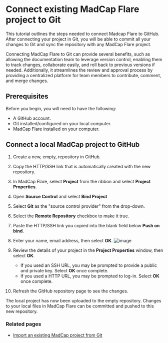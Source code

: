 # Connect existing MadCap Flare project to Git
This tutorial outlines the steps needed to connect Madcap Flare to GitHub. After connecting your project in Git, you will be able to commit all your changes to Git and sync the repository with any MadCap Flare project. 

Connecting MadCap Flare to Git can provide several benefits, such as allowing the documentation team to leverage version control, enabling them to track changes, collaborate easily, and roll back to previous versions if needed. Additionally, it streamlines the review and approval process by providing a centralized platform for team members to contribute, comment, and merge changes. 

## Prerequisites
Before you begin, you will need to have the following:

- A GitHub account.
- Git installed/configured on your local computer.
- MadCap Flare installed on your computer.

## Connect a local MadCap project to GitHub
1. Create a new, empty, repository in GitHub.
2. Copy the HTTP/SSH link that is automatically created with the new repository.
3. In MadCap Flare, select **Project** from the ribbon and select **Project Properties**.
4. Open **Source Control** and select **Bind Project**
5. Select **Git** as the "source control provider" from the drop-down.
6. Select the **Remote Repository** checkbox to make it true.
7. Paste the HTTP/SSH link you copied into the blank field below **Push on bind**.
8. Enter your name, email address, then select **OK**.
   ![image](https://github.com/mcmillanpl/Sample/assets/156026947/22c739e4-b687-4bda-8dc4-3041c4a7764c)

9. Review the details of your project in the **Project Properties** window, then select **OK**.
    - If you used an SSH URL, you may be prompted to provide a public and private key. Select **OK** once complete.
    - If you used a HTTP URL, you may be prompted to log-in. Select **OK** once complete. 
11. Refresh the GitHub repository page to see the changes.

The local project has now been uploaded to the empty repository. Changes to your local files in MadCap Flare can be committed and pushed to this new repository. 

### Related pages
- [Import an existing MadCap project from Git](https://github.com/mcmillanpl/Sample/edit/main/tutorials/import-existing-madcap-to-git.md)

